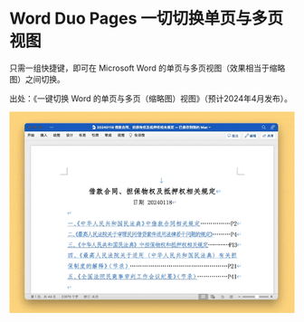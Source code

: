 # Word Duo Pages 一切切换单页与多页视图

只需一组快捷键，即可在 Microsoft Word 的单页与多页视图（效果相当于缩略图）之间切换。

出处：《一键切换 Word 的单页与多页（缩略图）视图》（预计2024年4月发布）。

![img](img.gif)